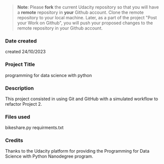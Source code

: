 >**Note**: Please **fork** the current Udacity repository so that you will have a **remote** repository in **your** Github account. Clone the remote repository to your local machine. Later, as a part of the project "Post your Work on Github", you will push your proposed changes to the remote repository in your Github account.

### Date created
created 24/10/2023

### Project Title
programming for data science with python

### Description
This project consisted in using Git and GitHub with a simulated workflow to refactor Project 2.

### Files used
bikeshare.py
requirments.txt

### Credits
Thanks to the Udacity platform for providing the Programming for Data Science with Python Nanodegree program.

